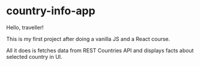 # country-info-app

Hello, traveller!

This is my first project after doing a vanilla JS and a React course.

All it does is fetches data from REST Countries API and displays facts about selected country in UI.
